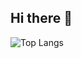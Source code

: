 ## Hi there 👋

![Top Langs](https://github-readme-stats.vercel.app/api/top-langs/?username=enigmaler&layout=compact&theme=radical)
